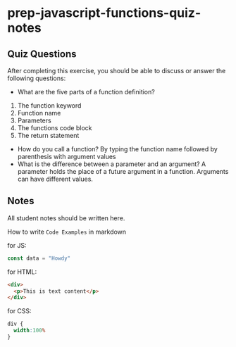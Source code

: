 # prep-javascript-functions-quiz-notes


## Quiz Questions

After completing this exercise, you should be able to discuss or answer the following questions:

- What are the five parts of a function definition?
1. The function keyword
2. Function name
3. Parameters
4. The functions code block
5. The return statement
- How do you call a function?
By typing the function name followed by parenthesis with argument values
- What is the difference between a parameter and an argument?
A parameter holds the place of a future argument in a function. Arguments can have different values.
## Notes

All student notes should be written here.


How to write `Code Examples` in markdown

for JS:
```javascript
const data = "Howdy"
```

for HTML:
```html
<div>
  <p>This is text content</p>
</div>
```

for CSS:
```css
div {
  width:100%
}
```
